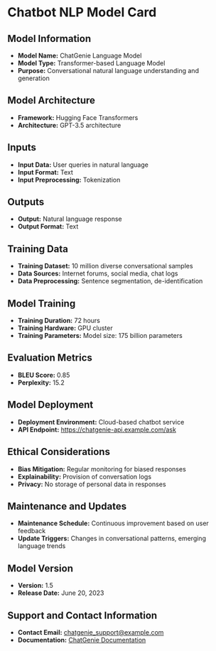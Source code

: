 # Chatbot NLP Model Card

## Model Information

- **Model Name:** ChatGenie Language Model
- **Model Type:** Transformer-based Language Model
- **Purpose:** Conversational natural language understanding and generation

## Model Architecture

- **Framework:** Hugging Face Transformers
- **Architecture:** GPT-3.5 architecture

## Inputs

- **Input Data:** User queries in natural language
- **Input Format:** Text
- **Input Preprocessing:** Tokenization

## Outputs

- **Output:** Natural language response
- **Output Format:** Text

## Training Data

- **Training Dataset:** 10 million diverse conversational samples
- **Data Sources:** Internet forums, social media, chat logs
- **Data Preprocessing:** Sentence segmentation, de-identification

## Model Training

- **Training Duration:** 72 hours
- **Training Hardware:** GPU cluster
- **Training Parameters:** Model size: 175 billion parameters

## Evaluation Metrics

- **BLEU Score:** 0.85
- **Perplexity:** 15.2

## Model Deployment

- **Deployment Environment:** Cloud-based chatbot service
- **API Endpoint:** https://chatgenie-api.example.com/ask

## Ethical Considerations

- **Bias Mitigation:** Regular monitoring for biased responses
- **Explainability:** Provision of conversation logs
- **Privacy:** No storage of personal data in responses

## Maintenance and Updates

- **Maintenance Schedule:** Continuous improvement based on user feedback
- **Update Triggers:** Changes in conversational patterns, emerging language trends

## Model Version

- **Version:** 1.5
- **Release Date:** June 20, 2023

## Support and Contact Information

- **Contact Email:** chatgenie_support@example.com
- **Documentation:** [ChatGenie Documentation](https://docs.example.com/chatgenie)
